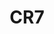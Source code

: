 ---
title: CR7
description: Pixel art of one of the best footballers of the last few decades.
pubDate: 2024-12-01
image:
   url: '/images/sidequests/cr7.png'
---